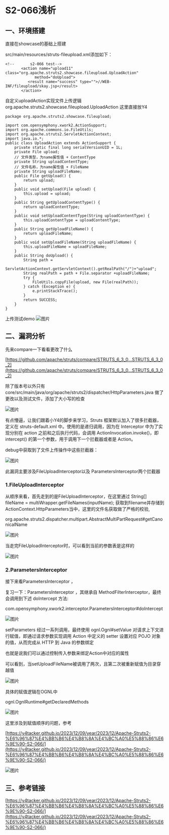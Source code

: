# S2-066浅析

## 一、环境搭建

直接在showcase的基础上搭建

src/main/resources/struts-fileupload.xml添加如下：

```plain
<!--       s2-066 test-->
       <action name="upload11" class="org.apache.struts2.showcase.fileupload.UploadAction"
             method="doUpload">
          <result name="success" type="">//WEB-INF/fileupload/skay.jsp</result>
       </action>
```

自定义uploadAction实现文件上传逻辑 org.apache.struts2.showcase.fileupload.UploadAction  这里直接放Y4

```plain
package org.apache.struts2.showcase.fileupload;

import com.opensymphony.xwork2.ActionSupport;
import org.apache.commons.io.FileUtils;
import org.apache.struts2.ServletActionContext;
import java.io.*;
public class UploadAction extends ActionSupport {
    private static final long serialVersionUID = 1L;
    private File upload;
    // ⽂件类型，为name属性值 + ContentType
    private String uploadContentType;
    // ⽂件名称，为name属性值 + FileName
    private String uploadFileName;
    public File getUpload() {
        return upload;
    }
    public void setUpload(File upload) {
        this.upload = upload;
    }
    public String getUploadContentType() {
        return uploadContentType;
    }
    public void setUploadContentType(String uploadContentType) {
        this.uploadContentType = uploadContentType;
    }
    public String getUploadFileName() {
        return uploadFileName;
    }
    public void setUploadFileName(String uploadFileName) {
        this.uploadFileName = uploadFileName;
    }
    public String doUpload() {
        String path =
                ServletActionContext.getServletContext().getRealPath("/")+"upload";
        String realPath = path + File.separator +uploadFileName;
        try {
            FileUtils.copyFile(upload, new File(realPath));
        } catch (Exception e) {
            e.printStackTrace();
        }
        return SUCCESS;
    }
}
```
上传测试demo
![图片](1.png)


## 二、漏洞分析

先来compare一下看看更改了什么

[https://github.com/apache/struts/compare/STRUTS_6_3_0...STRUTS_6_3_0_2](https://github.com/apache/struts/compare/STRUTS_6_3_0...STRUTS_6_3_0_2)

除了版本号以外只有core/src/main/java/org/apache/struts2/dispatcher/HttpParameters.java 做了更改以及测试文件，添加了大小写的检查

![图片](2.png)


有点懵逼，让我们跟着小Y4的脚步来学习，Struts 框架默认加入了很多拦截器，定义在 struts-default.xml 中。使用的是递归调用，因为在 Interceptor 中为了实现分别在 action 之前和之后执行代码，会调用 ActionInvocation.invoke()，即 intercept() 的第一个参数，用于调用下一个拦截器或者是 Action。

debug中获取到了文件上传操作中这些拦截器：

![图片](./3.png)


此漏洞主要涉及FileUploadInterceptor以及 ParametersInterceptor两个拦截器

### 1.FileUploadInterceptor

从顺序来看，首先走到的是FileUploadInterceptor，在这里通过 String[] fileName = multiWrapper.getFileNames(inputName); 获取到filename并存储到 ActionContext.HttpParameters当中，这里的文件名获取做了严格的校验,

org.apache.struts2.dispatcher.multipart.AbstractMultiPartRequest#getCanonicalName

![图片](./4.png)


当走完FileUploadInterceptor时，可以看到当前的参数表是这样的

![图片](./5.png)


### 2.ParametersInterceptor

接下来看ParametersInterceptor ，

复习一下：ParametersInterceptor ，其继承自 MethodFilterInterceptor，最终会调用到下述 doIntercept 方法:

com.opensymphony.xwork2.interceptor.ParametersInterceptor#doIntercept

![图片](./6.png)


setParameters 经过一系列调用，最终使用 ognl.Ognl#setValue 对请求上下文进行赋值，即通过请求参数实现调用 Action 中定义的 setter 设置对应 POJO 对象的值，从而完成从 HTTP 到 Java 的参数绑定

也就是说我们可以通过控制传入参数来绑定Action中对应的属性

可以看到，当setUploadFileName被调用了两次，且第二次被重新赋值为目录穿越值

![图片](./7.png)


具体的赋值逻辑在OGNL中

ognl.OgnlRuntime#getDeclaredMethods

![图片](./8.png)


这里涉及到赋值顺序的问题，参考

[https://y4tacker.github.io/2023/12/09/year/2023/12/Apache-Struts2-%E6%96%87%E4%BB%B6%E4%B8%8A%E4%BC%A0%E5%88%86%E6%9E%90-S2-066/](https://y4tacker.github.io/2023/12/09/year/2023/12/Apache-Struts2-%E6%96%87%E4%BB%B6%E4%B8%8A%E4%BC%A0%E5%88%86%E6%9E%90-S2-066/)

![图片](./9.png)


## 三、参考链接

[https://y4tacker.github.io/2023/12/09/year/2023/12/Apache-Struts2-%E6%96%87%E4%BB%B6%E4%B8%8A%E4%BC%A0%E5%88%86%E6%9E%90-S2-066/](https://y4tacker.github.io/2023/12/09/year/2023/12/Apache-Struts2-%E6%96%87%E4%BB%B6%E4%B8%8A%E4%BC%A0%E5%88%86%E6%9E%90-S2-066/)

